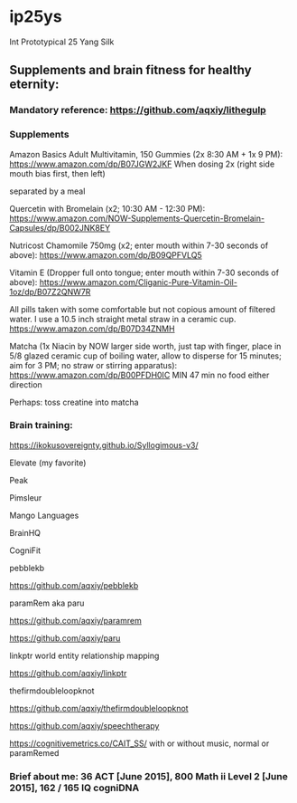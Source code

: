 # ip25ys
Int Prototypical 25 Yang Silk 


## Supplements and brain fitness for healthy eternity:

### Mandatory reference: https://github.com/aqxiy/lithegulp

### Supplements 

Amazon Basics Adult Multivitamin, 150 Gummies (2x 8:30 AM + 1x 9 PM): https://www.amazon.com/dp/B07JGW2JKF
When dosing 2x (right side mouth bias first, then left)

separated by a meal

Quercetin with Bromelain (x2; 10:30 AM - 12:30 PM): https://www.amazon.com/NOW-Supplements-Quercetin-Bromelain-Capsules/dp/B002JNK8EY

Nutricost Chamomile 750mg (x2; enter mouth within 7-30 seconds of above): https://www.amazon.com/dp/B09QPFVLQ5

Vitamin E (Dropper full onto tongue; enter mouth within 7-30 seconds of above): https://www.amazon.com/Cliganic-Pure-Vitamin-Oil-1oz/dp/B07Z2QNW7R

All pills taken with some comfortable but not copious amount of filtered water. I use a 10.5 inch straight metal straw in a ceramic cup. https://www.amazon.com/dp/B07D34ZNMH

Matcha (1x Niacin by NOW larger side worth, just tap with finger, place in 5/8 glazed ceramic cup of boiling water, allow to disperse for 15 minutes; aim for 3 PM; no straw or stirring apparatus): https://www.amazon.com/dp/B00PFDH0IC
MIN 47 min no food either direction

Perhaps: toss creatine into matcha 

### Brain training: 

https://ikokusovereignty.github.io/Syllogimous-v3/

Elevate (my favorite)

Peak

Pimsleur 

Mango Languages

BrainHQ

CogniFit

pebblekb 

https://github.com/aqxiy/pebblekb

paramRem aka paru

https://github.com/aqxiy/paramrem

https://github.com/aqxiy/paru

linkptr world entity relationship mapping

https://github.com/aqxiy/linkptr

thefirmdoubleloopknot

https://github.com/aqxiy/thefirmdoubleloopknot

https://github.com/aqxiy/speechtherapy

https://cognitivemetrics.co/CAIT_SS/ with or without music, normal or paramRemed 

### Brief about me: 36 ACT [June 2015], 800 Math ii Level 2 [June 2015], 162 / 165 IQ cogniDNA 
